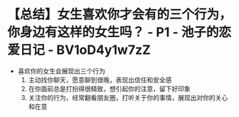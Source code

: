 # 【总结】女生喜欢你才会有的三个行为，你身边有这样的女生吗？ - P1 - 池子的恋爱日记 - BV1oD4y1w7zZ

-   喜欢你的女生会展现出三个行为
    1.  主动找你聊天，愿意聊到很晚，表现出信任和安全感
    2.  在你面前总是打扮得很精致，想引起你的注意，留下好印象
    3.  关注你的行为，经常翻看朋友圈，打听关于你的事情，展现出对你的关心和在意